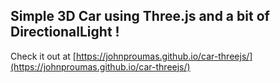 ## Simple 3D Car using Three.js and a bit of DirectionalLight !

Check it out at [https://johnproumas.github.io/car-threejs/](https://johnproumas.github.io/car-threejs/)
